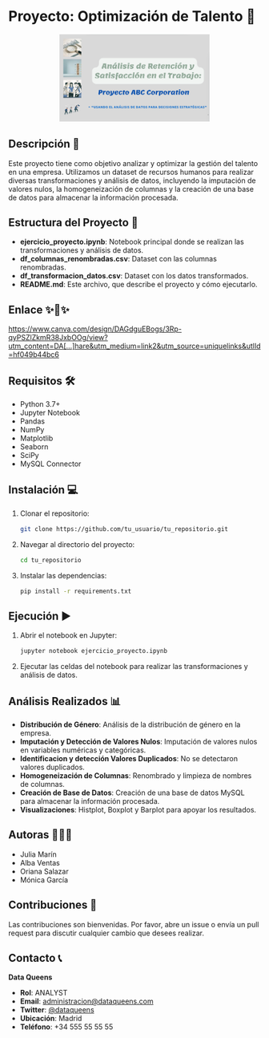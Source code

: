 # Proyecto: Optimización de Talento 🚀

<p align="center">
  <img src="Captura.PNG" alt="Descripción de la imagen" width="300"/>
</p>



## Descripción 📄

Este proyecto tiene como objetivo analizar y optimizar la gestión del talento en una empresa. Utilizamos un dataset de recursos humanos para realizar diversas transformaciones y análisis de datos, incluyendo la imputación de valores nulos, la homogeneización de columnas y la creación de una base de datos para almacenar la información procesada.

## Estructura del Proyecto 📁

- **ejercicio_proyecto.ipynb**: Notebook principal donde se realizan las transformaciones y análisis de datos.
- **df_columnas_renombradas.csv**: Dataset con las columnas renombradas.
- **df_transformacion_datos.csv**: Dataset con los datos transformados.
- **README.md**: Este archivo, que describe el proyecto y cómo ejecutarlo.

## Enlace ✨🔗✨

https://www.canva.com/design/DAGdguEBogs/3Rp-qyPSZlZkmR38JxbOOg/view?utm_content=DA[…]hare&utm_medium=link2&utm_source=uniquelinks&utlId=hf049b44bc6

## Requisitos 🛠️

- Python 3.7+
- Jupyter Notebook
- Pandas
- NumPy
- Matplotlib
- Seaborn
- SciPy
- MySQL Connector

## Instalación 💻

1. Clonar el repositorio:
    ```bash
    git clone https://github.com/tu_usuario/tu_repositorio.git
    ```
2. Navegar al directorio del proyecto:
    ```bash
    cd tu_repositorio
    ```
3. Instalar las dependencias:
    ```bash
    pip install -r requirements.txt
    ```

## Ejecución ▶️

1. Abrir el notebook en Jupyter:
    ```bash
    jupyter notebook ejercicio_proyecto.ipynb
    ```
2. Ejecutar las celdas del notebook para realizar las transformaciones y análisis de datos.

## Análisis Realizados 📊

- **Distribución de Género**: Análisis de la distribución de género en la empresa.
- **Imputación y Detección de Valores Nulos**: Imputación de valores nulos en variables numéricas y categóricas.
- **Identificacion y detección Valores Duplicados**: No se detectaron valores duplicados.
- **Homogeneización de Columnas**: Renombrado y limpieza de nombres de columnas.
- **Creación de Base de Datos**: Creación de una base de datos MySQL para almacenar la información procesada.
- **Visualizaciones**: Histplot, Boxplot y Barplot para apoyar los resultados.

## Autoras 👩‍💻👑

- Julia Marín
- Alba Ventas
- Oriana Salazar
- Mónica García

## Contribuciones 🤝

Las contribuciones son bienvenidas. Por favor, abre un issue o envía un pull request para discutir cualquier cambio que desees realizar.

## Contacto 📞

**Data Queens**

- **Rol**: ANALYST
- **Email**: administracion@dataqueens.com
- **Twitter**: [@dataqueens](https://twitter.com/dataqueens)
- **Ubicación**: Madrid
- **Teléfono**: +34 555 55 55 55
